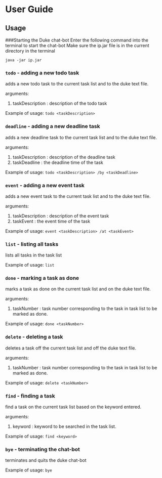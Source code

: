 # User Guide

## Usage

###Starting the Duke chat-bot
Enter the following command into the terminal to start the chat-bot
Make sure the ip.jar file is in the current directory in the terminal
```
java -jar ip.jar
```

### `todo` - adding a new todo task 
adds a new todo task to the current task list and to the duke text file.

arguments:
1. taskDescription : description of the todo task

Example of usage:
`todo <taskDescription>`

### `deadline` - adding a new deadline task
adds a new deadline task to the current task list and to the duke text file.

arguments:
1. taskDescription : description of the deadline task
2. taskDeadline : the deadline time of the task 

Example of usage:
`todo <taskDescription> /by <taskDeadline>`

### `event` - adding a new event task
adds a new event task to the current task list and to the duke text file.

arguments:
1. taskDescription : description of the event task
2. taskEvent : the event time of the task

Example of usage:
`event <taskDescription> /at <taskEvent>`

### `list` - listing all tasks
lists all tasks in the task list

Example of usage:
`list`

### `done` - marking a task as done
marks a task as done on the current task list and on the duke text file.  

arguments:
1. taskNumber : task number corresponding to the task in task list to be marked as done.

Example of usage:
`done <taskNumber>`

### `delete` - deleting a task 
deletes a task off the current task list and off the duke text file.

arguments:
1. taskNumber : task number corresponding to the task in task list to be marked as done.

Example of usage:
`delete <taskNumber>`

### `find` - finding a task
find a task on the current task list based on the keyword entered.

arguments:
1. keyword : keyword to be searched in the task list.

Example of usage:
`find <keyword>`

### `bye` - terminating the chat-bot
terminates and quits the duke chat-bot

Example of usage:
`bye`

